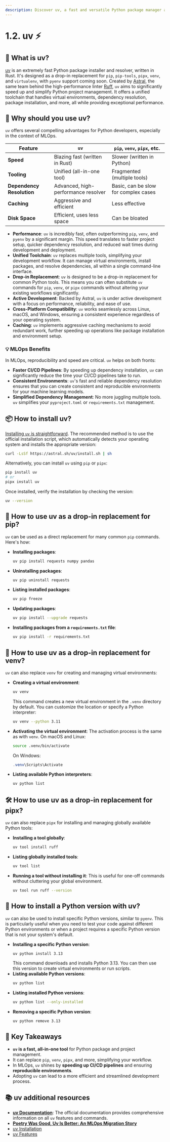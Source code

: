 ```yaml
---
description: Discover uv, a fast and versatile Python package manager and project manager designed to streamline your development workflow. Learn how to install it and use it as a drop-in replacement for pip, venv, pipx, and pyenv.
---
```


# 1.2. uv ⚡️

## 🤔 What is uv?

[uv](https://docs.astral.sh/uv/) is an extremely fast Python package installer and resolver, written in Rust. It's designed as a drop-in replacement for `pip`, `pip-tools`, `pipx`, `venv`, and `virtualenv`, with `pyenv` support coming soon. Created by [Astral](https://astral.sh/), the same team behind the high-performance linter [Ruff](https://docs.astral.sh/ruff/), `uv` aims to significantly speed up and simplify Python project management. It offers a unified toolchain that handles virtual environments, dependency resolution, package installation, and more, all while providing exceptional performance.

## 🚀 Why should you use uv?

`uv` offers several compelling advantages for Python developers, especially in the context of MLOps.

| Feature                 | `uv`                               | `pip`, `venv`, `pipx`, etc.             |
| ----------------------- | ---------------------------------- | --------------------------------------- |
| **Speed**               | Blazing fast (written in Rust)     | Slower (written in Python)              |
| **Tooling**             | Unified (all-in-one tool)          | Fragmented (multiple tools)             |
| **Dependency Resolution** | Advanced, high-performance resolver | Basic, can be slow for complex cases    |
| **Caching**             | Aggressive and efficient           | Less effective                          |
| **Disk Space**          | Efficient, uses less space         | Can be bloated                          |

- **Performance**: `uv` is incredibly fast, often outperforming `pip`, `venv`, and `pyenv` by a significant margin. This speed translates to faster project setup, quicker dependency resolution, and reduced wait times during development and deployment.
- **Unified Toolchain**: `uv` replaces multiple tools, simplifying your development workflow. It can manage virtual environments, install packages, and resolve dependencies, all within a single command-line interface.
- **Drop-in Replacement**: `uv` is designed to be a drop-in replacement for common Python tools. This means you can often substitute `uv` commands for `pip`, `venv`, or `pipx` commands without altering your existing workflows significantly.
- **Active Development**: Backed by Astral, `uv` is under active development with a focus on performance, reliability, and ease of use.
- **Cross-Platform Compatibility**: `uv` works seamlessly across Linux, macOS, and Windows, ensuring a consistent experience regardless of your operating system.
- **Caching**: `uv` implements aggressive caching mechanisms to avoid redundant work, further speeding up operations like package installation and environment setup.

### 💡 MLOps Benefits

In MLOps, reproducibility and speed are critical. `uv` helps on both fronts:
- **Faster CI/CD Pipelines**: By speeding up dependency installation, `uv` can significantly reduce the time your CI/CD pipelines take to run.
- **Consistent Environments**: `uv`'s fast and reliable dependency resolution ensures that you can create consistent and reproducible environments for your machine learning models.
- **Simplified Dependency Management**: No more juggling multiple tools. `uv` simplifies your `pyproject.toml` or `requirements.txt` management.

## 📦 How to install uv?

[Installing `uv` is straightforward](https://docs.astral.sh/uv/getting-started/installation/). The recommended method is to use the official installation script, which automatically detects your operating system and installs the appropriate version:

```bash
curl -LsSf https://astral.sh/uv/install.sh | sh
```

Alternatively, you can install `uv` using `pip` or `pipx`:

```bash
pip install uv
# or
pipx install uv
```

Once installed, verify the installation by checking the version:

```bash
uv --version
```

## 🥧 How to use uv as a drop-in replacement for pip?

`uv` can be used as a direct replacement for many common `pip` commands. Here's how:

- **Installing packages**:
  ```bash
  uv pip install requests numpy pandas
  ```
- **Uninstalling packages**:
  ```bash
  uv pip uninstall requests
  ```
- **Listing installed packages**:
  ```bash
  uv pip freeze
  ```
- **Updating packages**:
  ```bash
  uv pip install --upgrade requests
  ```
- **Installing packages from a `requirements.txt` file**:
  ```bash
  uv pip install -r requirements.txt
  ```

## 🌳 How to use uv as a drop-in replacement for venv?

`uv` can also replace `venv` for creating and managing virtual environments:

- **Creating a virtual environment**:
  ```bash
  uv venv
  ```
  This command creates a new virtual environment in the `.venv` directory by default. You can customize the location or specify a Python interpreter:
  ```bash
  uv venv --python 3.11
  ```
- **Activating the virtual environment**:
  The activation process is the same as with `venv`. On macOS and Linux:
  ```bash
  source .venv/bin/activate
  ```
  On Windows:
  ```powershell
  .venv\Scripts\Activate
  ```
- **Listing available Python interpreters**:
  ```bash
  uv python list
  ```

## 🛠️ How to use uv as a drop-in replacement for pipx?

`uv` can also replace `pipx` for installing and managing globally available Python tools:

- **Installing a tool globally**:
  ```bash
  uv tool install ruff
  ```
- **Listing globally installed tools**:
  ```bash
  uv tool list
  ```
- **Running a tool without installing it**:
  This is useful for one-off commands without cluttering your global environment.
  ```bash
  uv tool run ruff --version
  ```

## 🐍 How to install a Python version with uv?

`uv` can also be used to install specific Python versions, similar to `pyenv`. This is particularly useful when you need to test your code against different Python environments or when a project requires a specific Python version that is not your system's default.

- **Installing a specific Python version**:
  ```bash
  uv python install 3.13
  ```
  This command downloads and installs Python 3.13. You can then use this version to create virtual environments or run scripts.
- **Listing available Python versions**:
  ```bash
  uv python list
  ```
- **Listing installed Python versions**:
  ```bash
  uv python list --only-installed
  ```
- **Removing a specific Python version**:
  ```bash
  uv python remove 3.13
  ```

## 🎯 Key Takeaways

- **`uv` is a fast, all-in-one tool** for Python package and project management.
- It can replace `pip`, `venv`, `pipx`, and more, simplifying your workflow.
- In MLOps, `uv` shines by **speeding up CI/CD pipelines** and ensuring **reproducible environments**.
- Adopting `uv` can lead to a more efficient and streamlined development process.

## 📚 uv additional resources

- **[uv Documentation](https://docs.astral.sh/uv/)**: The official documentation provides comprehensive information on all `uv` features and commands.
- **[Poetry Was Good, Uv Is Better: An MLOps Migration Story](https://medium.com/@fmind/poetry-was-good-uv-is-better-an-mlops-migration-story-f52bf0c6c703)**
- [uv Installation](https://docs.astral.sh/uv/getting-started/installation/)
- [uv Features](https://docs.astral.sh/uv/getting-started/features/)
